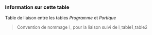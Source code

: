 ### Information sur cette table

Table de liaison entre les tables *Programme* et *Portique*

> Convention de nommage l_ pour la liaison suivi de l_table1_table2